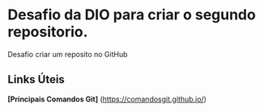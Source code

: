 # Desafio da DIO para criar o segundo repositorio.
Desafio criar um reposito no GitHub

## Links Úteis

**[Principais Comandos Git]** (https://comandosgit.github.io/)


 
